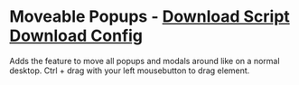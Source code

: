 # Moveable Popups - [Download Script](https://raw.githubusercontent.com/mwittrien/BetterDiscordAddons/master/PluginsV2/MoveablePopups/index.js) [Download Config](https://raw.githubusercontent.com/mwittrien/BetterDiscordAddons/master/PluginsV2/MoveablePopups/config.json)

Adds the feature to move all popups and modals around like on a normal desktop. Ctrl + drag with your left mousebutton to drag element.
